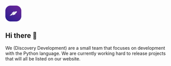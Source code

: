 ![](https://github.com/Discovery-Development/.github/blob/main/discovery.png)

## Hi there 👋

We (Discovery Development) are a small team that focuses on development with the Python language. We are currently working hard to release projects that will all be listed on our website.
